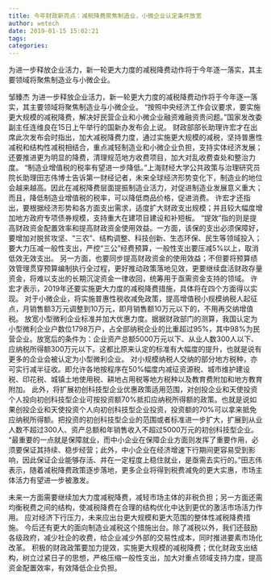 ```yaml
---
title: 今年财政新亮点：减税降费聚焦制造业，小微企业认定条件放宽
author: wetech
date: 2019-01-15 15:02:21
tags: 
categories: 
---
```

为进一步释放企业活力，新一轮更大力度的减税降费动作将于今年逐一落实，其主要领域将聚焦制造业与小微企业。
<!-- more -->
邹臻杰
为进一步释放企业活力，新一轮更大力度的减税降费动作将于今年逐一落实，其主要领域将聚焦制造业与小微企业。
“按照中央经济工作会议要求，要实施更大规模的减税降费，解决好民营企业和小微企业融资难融资贵问题。”国家发改委副主任连维良在15日上午举行的国新办发布会上说。
财政部部长助理许宏才在出席此次发布会时指出，加大减税降费力度，通过实施更大规模的减税，坚持普惠性减税和结构性减税相结合，重点减轻制造业和小微企业负担，支持实体经济发展；还要推进更为明显的降费，清理规范地方收费项目，加大对乱收费查处和整治力度。
“制造业增值税的税率有望进一步降低。”上海财经大学公共政策与治理研究员院长助理田志伟博士告诉第一财经记者，未来全球经济形势变化下，制造业的地位会越来越高。因此在减税降费层面提振制造业活力，对促进制造业发展意义重大；而且，降低制造业增值税的税率，可以降低商品价格，促进消费。
许宏才还指出，要根据经济形势和各方面支出需求，适度扩大财政支出规模；并且较大幅度增加地方政府专项债券规模，支持重大在建项目建设和补短板。
“提效”指的则是提高财政资金配置效率和提高财政资金使用效益。一方面，该保的支出必须保障好，要增加对脱贫攻坚、“三农”、结构调整、科技创新、生态环保、民生等领域投入；要大力压减一般性支出，严控“三公”经费预算，一般性支出要压减5%以上，取消低效无效支出。
另一方面，也要同步提高财政资金的使用效益；不但要将预算绩效管理贯穿预算编制执行全过程，更好推动政策落地见效，更要继续盘活财政存量资金，将难以支出的长期沉淀资金一律收回，统筹用于亟需资金支持的领域。
许宏才表示，2019年还要实施更大力度的减税降费措施，具体将在四个方面得以实现。
对于小微企业，将实施普惠性税收减免政策，提高增值税小规模纳税人起征点，月销售额3万元调整到10万元，即月销售额10万元以下的，不用再交纳增值税。
放宽小型微利企业标准并加大优惠力度。据据财政部门的测算，我国认定为小型微利企业户数位1798万户，占全部纳税企业的比重超过95%，其中98%为民营企业。放宽后的条件为：企业资产总额5000万元以下、从业人数300人以下、应纳税所得额300万元以下。这都比原来认定的标准有大幅度的提升，也就是说有更多的企业会被认定为小型微利企业。
对小规模纳税人交纳的部分地方税种，亦可实行减半征收。即允许各地按程序在50%幅度内减征资源税、城市维护建设税、印花税、城镇土地使用税、耕地占用税等地方税种以及教育费附加和地方教育附加。
此外，将扩展初创科技型企业优惠政策适用范围，对创投企业和天使投资个人投向初创科技型企业可按投资额70%抵扣应纳税所得额的政策。也就是说如果创投企业和天使投资个人向初创科技型企业投资，投资额的70%可以拿来抵免应纳税所得额。把投资的初创科技型企业的范围或者标准进一步扩大，扩展到从业人数不超过300人、资产总额和年销售收入不超过5000万元的初创科技型企业。
“最重要的一点就是保障就业，而中小企业在保障企业方面则发挥了重要作用，必须要保证其持续、稳步经营；此外，中小企业在经济增速下行期间更容易受到影响，因此保证企业能够存活、并在一定程度上稳住就业，是亟需去实行的。”田志伟表示，随着减税降费政策逐步落地，更多企业将得到税费减免的更大实惠，市场主体活力有望进一步被激发。
 
 
未来一方面需要继续加大力度减税降费，减轻市场主体的非税负担；另一方面还需均衡税费之间的结构，使减税降费在合理的结构优化中达到更优的激活市场活力作用。
应对经济下行压力，未来应出台更大规模和更大范围的整体性减税降费措施。
今后还有更大的面向制造业减税这个措施出台。除了减税以外，我们还鼓励各级政府，减少社企的收费，给企业减少外部的交易性成本，同时推进要素市场化改革。
积极的财政政策要加力提效，实施更大规模的减税降费；优化财政支出结构，树立过紧日子的思想，严格压缩一般性支出，加大对重点领域支持力度，提高资金配置效率，有效降低企业负担。
